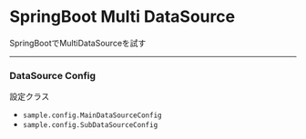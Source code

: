 # SpringBoot Multi DataSource

SpringBootでMultiDataSourceを試す

*****
### DataSource Config

設定クラス

- `sample.config.MainDataSourceConfig`
- `sample.config.SubDataSourceConfig`
